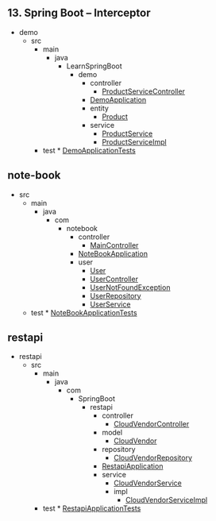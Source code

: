 
## 13. Spring Boot – Interceptor
  * demo
    * src
      * main
        * java
          * LearnSpringBoot
            * demo
              * controller
                * [ProductServiceController](https://github.com/hoangtien2k3qx1/learn-spring-boot/blob/main/13.%20Spring%20Boot%20–%20Interceptor/demo/src/main/java/LearnSpringBoot/demo/controller/ProductServiceController.java)
              * [DemoApplication](https://github.com/hoangtien2k3qx1/learn-spring-boot/blob/main/13.%20Spring%20Boot%20–%20Interceptor/demo/src/main/java/LearnSpringBoot/demo/DemoApplication.java)
              * entity
                * [Product](https://github.com/hoangtien2k3qx1/learn-spring-boot/blob/main/13.%20Spring%20Boot%20–%20Interceptor/demo/src/main/java/LearnSpringBoot/demo/entity/Product.java)
              * service
                * [ProductService](https://github.com/hoangtien2k3qx1/learn-spring-boot/blob/main/13.%20Spring%20Boot%20–%20Interceptor/demo/src/main/java/LearnSpringBoot/demo/service/ProductService.java)
                * [ProductServiceImpl](https://github.com/hoangtien2k3qx1/learn-spring-boot/blob/main/13.%20Spring%20Boot%20–%20Interceptor/demo/src/main/java/LearnSpringBoot/demo/service/ProductServiceImpl.java)
      * test
              * [DemoApplicationTests](https://github.com/hoangtien2k3qx1/learn-spring-boot/blob/main/13.%20Spring%20Boot%20–%20Interceptor/demo/src/test/java/LearnSpringBoot/demo/DemoApplicationTests.java)

## note-book
  * src
    * main
      * java
        * com
          * notebook
            * controller
              * [MainController](https://github.com/hoangtien2k3qx1/learn-spring-boot/blob/main/note-book/src/main/java/com/notebook/controller/MainController.java)
            * [NoteBookApplication](https://github.com/hoangtien2k3qx1/learn-spring-boot/blob/main/note-book/src/main/java/com/notebook/NoteBookApplication.java)
            * user
              * [User](https://github.com/hoangtien2k3qx1/learn-spring-boot/blob/main/note-book/src/main/java/com/notebook/user/User.java)
              * [UserController](https://github.com/hoangtien2k3qx1/learn-spring-boot/blob/main/note-book/src/main/java/com/notebook/user/UserController.java)
              * [UserNotFoundException](https://github.com/hoangtien2k3qx1/learn-spring-boot/blob/main/note-book/src/main/java/com/notebook/user/UserNotFoundException.java)
              * [UserRepository](https://github.com/hoangtien2k3qx1/learn-spring-boot/blob/main/note-book/src/main/java/com/notebook/user/UserRepository.java)
              * [UserService](https://github.com/hoangtien2k3qx1/learn-spring-boot/blob/main/note-book/src/main/java/com/notebook/user/UserService.java)
    * test
            * [NoteBookApplicationTests](https://github.com/hoangtien2k3qx1/learn-spring-boot/blob/main/note-book/src/test/java/com/notebook/NoteBookApplicationTests.java)

## restapi
  * restapi
    * src
      * main
        * java
          * com
            * SpringBoot
              * restapi
                * controller
                  * [CloudVendorController](https://github.com/hoangtien2k3qx1/learn-spring-boot/blob/main/restapi/restapi/src/main/java/com/SpringBoot/restapi/controller/CloudVendorController.java)
                * model
                  * [CloudVendor](https://github.com/hoangtien2k3qx1/learn-spring-boot/blob/main/restapi/restapi/src/main/java/com/SpringBoot/restapi/model/CloudVendor.java)
                * repository
                  * [CloudVendorRepository](https://github.com/hoangtien2k3qx1/learn-spring-boot/blob/main/restapi/restapi/src/main/java/com/SpringBoot/restapi/repository/CloudVendorRepository.java)
                * [RestapiApplication](https://github.com/hoangtien2k3qx1/learn-spring-boot/blob/main/restapi/restapi/src/main/java/com/SpringBoot/restapi/RestapiApplication.java)
                * service
                  * [CloudVendorService](https://github.com/hoangtien2k3qx1/learn-spring-boot/blob/main/restapi/restapi/src/main/java/com/SpringBoot/restapi/service/CloudVendorService.java)
                  * impl
                    * [CloudVendorServiceImpl](https://github.com/hoangtien2k3qx1/learn-spring-boot/blob/main/restapi/restapi/src/main/java/com/SpringBoot/restapi/service/impl/CloudVendorServiceImpl.java)
      * test
                * [RestapiApplicationTests](https://github.com/hoangtien2k3qx1/learn-spring-boot/blob/main/restapi/restapi/src/test/java/com/SpringBoot/restapi/RestapiApplicationTests.java)
